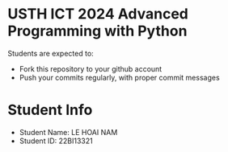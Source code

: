 USTH ICT 2024 Advanced Programming with Python
=====================================================

Students are expected to:
* Fork this repository to your github account
* Push your commits regularly, with proper commit messages

Student Info
=========================
* Student Name: LE HOAI NAM
* Student ID: 22BI13321
  

